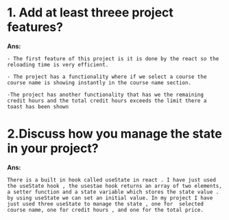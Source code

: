 # 1. Add at least threee project features?
**Ans:**

    - The first feature of this project is it is done by the react so the reloading time is very efficient.

    - The project has a functionality where if we select a course the course name is showing instantly in the course name section.

    -The project has another functionality that has we the remaining credit hours and the total credit hours exceeds the limit there a toast has been shown

# 2.Discuss how you manage the state in your project?
**Ans:**

    There is a built in hook called useState in react . I have just used the useState hook , the usestae hook returns an array of two elements, a setter function and a state variable which stores the state value . by using useState we can set an initial value. In my project I have just used three useState to manage the state , one for  selected course name, one for credit hours , and one for the total price.
